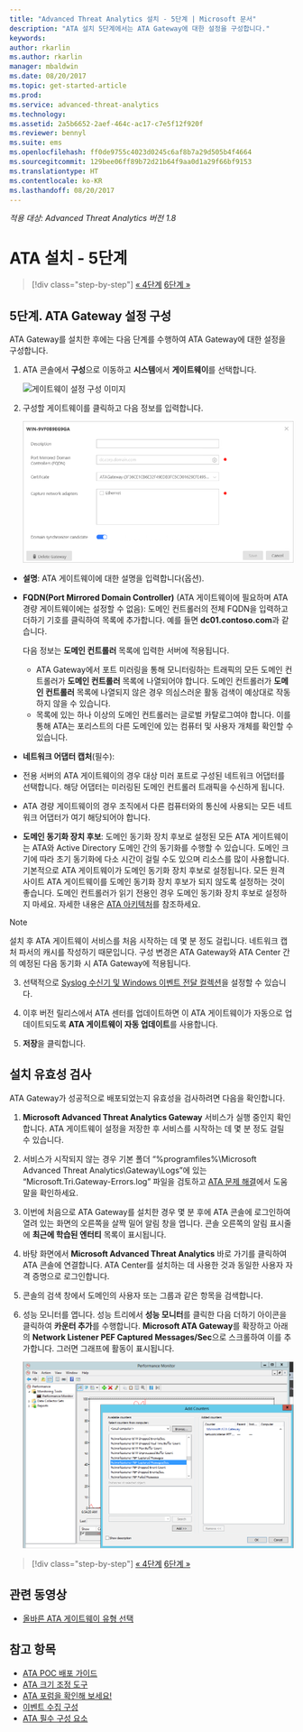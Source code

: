 ```yaml
---
title: "Advanced Threat Analytics 설치 - 5단계 | Microsoft 문서"
description: "ATA 설치 5단계에서는 ATA Gateway에 대한 설정을 구성합니다."
keywords: 
author: rkarlin
ms.author: rkarlin
manager: mbaldwin
ms.date: 08/20/2017
ms.topic: get-started-article
ms.prod: 
ms.service: advanced-threat-analytics
ms.technology: 
ms.assetid: 2a5b6652-2aef-464c-ac17-c7e5f12f920f
ms.reviewer: bennyl
ms.suite: ems
ms.openlocfilehash: ff0de9755c4023d0245c6af8b7a29d505b4f4664
ms.sourcegitcommit: 129bee06ff89b72d21b64f9aa0d1a29f66bf9153
ms.translationtype: HT
ms.contentlocale: ko-KR
ms.lasthandoff: 08/20/2017
---
```

*적용 대상: Advanced Threat Analytics 버전 1.8*



# <a name="install-ata---step-5"></a>ATA 설치 - 5단계

>[!div class="step-by-step"]
[« 4단계](install-ata-step4.md)
[6단계 »](install-ata-step6.md)


## <a name="step-5-configure-the-ata-gateway-settings"></a>5단계. ATA Gateway 설정 구성
ATA Gateway를 설치한 후에는 다음 단계를 수행하여 ATA Gateway에 대한 설정을 구성합니다.

1.  ATA 콘솔에서 **구성**으로 이동하고 **시스템**에서 **게이트웨이**를 선택합니다.
   
     ![게이트웨이 설정 구성 이미지](media/ata-gw-config-1.png)


2.  구성할 게이트웨이를 클릭하고 다음 정보를 입력합니다.

    ![게이트웨이 설정 구성 이미지](media/ATA-Gateways-config-2.png)

  - **설명**: ATA 게이트웨이에 대한 설명을 입력합니다(옵션).
  - **FQDN(Port Mirrored Domain Controller)** (ATA 게이트웨이에 필요하며 ATA 경량 게이트웨이에는 설정할 수 없음): 도메인 컨트롤러의 전체 FQDN을 입력하고 더하기 기호를 클릭하여 목록에 추가합니다. 예를 들면 **dc01.contoso.com**과 같습니다.

      다음 정보는 **도메인 컨트롤러** 목록에 입력한 서버에 적용됩니다.
      - ATA Gateway에서 포트 미러링을 통해 모니터링하는 트래픽의 모든 도메인 컨트롤러가 **도메인 컨트롤러** 목록에 나열되어야 합니다. 도메인 컨트롤러가 **도메인 컨트롤러** 목록에 나열되지 않은 경우 의심스러운 활동 검색이 예상대로 작동하지 않을 수 있습니다.
      - 목록에 있는 하나 이상의 도메인 컨트롤러는 글로벌 카탈로그여야 합니다. 이를 통해 ATA는 포리스트의 다른 도메인에 있는 컴퓨터 및 사용자 개체를 확인할 수 있습니다.

  - **네트워크 어댑터 캡처**(필수):
  - 전용 서버의 ATA 게이트웨이의 경우 대상 미러 포트로 구성된 네트워크 어댑터를 선택합니다. 해당 어댑터는 미러링된 도메인 컨트롤러 트래픽을 수신하게 됩니다.
  - ATA 경량 게이트웨이의 경우 조직에서 다른 컴퓨터와의 통신에 사용되는 모든 네트워크 어댑터가 여기 해당되어야 합니다.


  - **도메인 동기화 장치 후보**: 도메인 동기화 장치 후보로 설정된 모든 ATA 게이트웨이는 ATA와 Active Directory 도메인 간의 동기화를 수행할 수 있습니다. 도메인 크기에 따라 초기 동기화에 다소 시간이 걸릴 수도 있으며 리소스를 많이 사용합니다. 기본적으로 ATA 게이트웨이가 도메인 동기화 장치 후보로 설정됩니다.
   모든 원격 사이트 ATA 게이트웨이를 도메인 동기화 장치 후보가 되지 않도록 설정하는 것이 좋습니다.
   도메인 컨트롤러가 읽기 전용인 경우 도메인 동기화 장치 후보로 설정하지 마세요. 자세한 내용은 [ATA 아키텍처](ata-architecture.md#ata-lightweight-gateway-features)를 참조하세요.

  > [!NOTE] 
  > 설치 후 ATA 게이트웨이 서비스를 처음 시작하는 데 몇 분 정도 걸립니다. 네트워크 캡처 파서의 캐시를 작성하기 때문입니다.
  > 구성 변경은 ATA Gateway와 ATA Center 간의 예정된 다음 동기화 시 ATA Gateway에 적용됩니다.

3. 선택적으로 [Syslog 수신기 및 Windows 이벤트 전달 컬렉션](configure-event-collection.md)을 설정할 수 있습니다. 
4. 이후 버전 릴리스에서 ATA 센터를 업데이트하면 이 ATA 게이트웨이가 자동으로 업데이트되도록 **ATA 게이트웨이 자동 업데이트**를 사용합니다.

5. **저장**을 클릭합니다.


## <a name="validate-installations"></a>설치 유효성 검사
ATA Gateway가 성공적으로 배포되었는지 유효성을 검사하려면 다음을 확인합니다.

1.  **Microsoft Advanced Threat Analytics Gateway** 서비스가 실행 중인지 확인합니다. ATA 게이트웨이 설정을 저장한 후 서비스를 시작하는 데 몇 분 정도 걸릴 수 있습니다.

2.  서비스가 시작되지 않는 경우 기본 폴더 “%programfiles%\Microsoft Advanced Threat Analytics\Gateway\Logs”에 있는 “Microsoft.Tri.Gateway-Errors.log” 파일을 검토하고 [ATA 문제 해결](troubleshooting-ata-known-errors.md)에서 도움말을 확인하세요.

3.  이번에 처음으로 ATA Gateway를 설치한 경우 몇 분 후에 ATA 콘솔에 로그인하여 열려 있는 화면의 오른쪽을 살짝 밀어 알림 창을 엽니다. 콘솔 오른쪽의 알림 표시줄에 **최근에 학습된 엔터티** 목록이 표시됩니다.

4.  바탕 화면에서 **Microsoft Advanced Threat Analytics** 바로 가기를 클릭하여 ATA 콘솔에 연결합니다. ATA Center를 설치하는 데 사용한 것과 동일한 사용자 자격 증명으로 로그인합니다.
5.  콘솔의 검색 창에서 도메인의 사용자 또는 그룹과 같은 항목을 검색합니다.
6.  성능 모니터를 엽니다. 성능 트리에서 **성능 모니터**를 클릭한 다음 더하기 아이콘을 클릭하여 **카운터 추가**를 수행합니다. **Microsoft ATA Gateway**를 확장하고 아래의 **Network Listener PEF Captured Messages/Sec**으로 스크롤하여 이를 추가합니다. 그러면 그래프에 활동이 표시됩니다.

    ![성능 카운터 추가 이미지](media/ATA-performance-monitoring-add-counters.png)


>[!div class="step-by-step"]
[« 4단계](install-ata-step4.md)
[6단계 »](install-ata-step6.md)



## <a name="related-videos"></a>관련 동영상
- [올바른 ATA 게이트웨이 유형 선택](https://channel9.msdn.com/Shows/Microsoft-Security/ATA-Deployment-Choose-the-Right-Gateway-Type)


## <a name="see-also"></a>참고 항목
- [ATA POC 배포 가이드](http://aka.ms/atapoc)
- [ATA 크기 조정 도구](http://aka.ms/atasizingtool)
- [ATA 포럼을 확인해 보세요!](https://social.technet.microsoft.com/Forums/security/home?forum=mata)
- [이벤트 수집 구성](configure-event-collection.md)
- [ATA 필수 구성 요소](ata-prerequisites.md)

